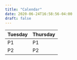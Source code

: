 ```yaml
---
title: "Calendar"
date: 2020-06-24T16:58:56-04:00
draft: false
---
```

|Tuesday|Thursday
|---    |---
|P1     |P1
|P2     |P2
